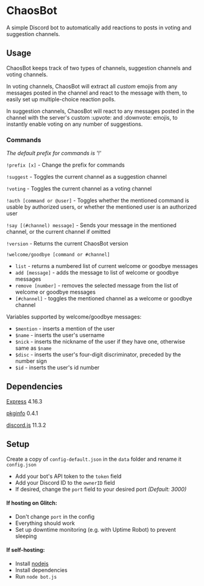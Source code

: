 # ChaosBot

A simple Discord bot to automatically add reactions to posts in voting and suggestion channels.

## Usage

ChaosBot keeps track of two types of channels, suggestion channels and voting channels.

In voting channels, ChaosBot will extract all *custom* emojis from any messages posted in the channel and react to the message with them, to easily set up multiple-choice reaction polls.


In suggestion channels, ChaosBot will react to any messages posted in the channel with the server's custom :upvote: and :downvote: emojis, to instantly enable voting on any number of suggestions.


### Commands
*The default prefix for commands is '!'*

`!prefix [x]` - Change the prefix for commands

`!suggest` - Toggles the current channel as a suggestion channel

`!voting` - Toggles the current channel as a voting channel

`!auth [command or @user]` - Toggles whether the mentioned command is usable by authorized users, or whether the mentioned user is an authorized user

`!say [(#channel) message]` - Sends your message in the mentioned channel, or the current channel if omitted

`!version` - Returns the current ChaosBot version

`!welcome/goodbye [command or #channel]`
  * `list` - returns a numbered list of current welcome or goodbye messages
  * `add [message]` - adds the message to list of welcome or goodbye messages
  * `remove [number]` - removes the selected message from the list of welcome or goodbye messages
  * `[#channel]` - toggles the mentioned channel as a welcome or goodbye channel

 Variables supported by welcome/goodbye messages:
 * `$mention` - inserts a mention of the user
 * `$name` - inserts the user's username
 * `$nick` - inserts the nickname of the user if they have one, otherwise same as `$name`
 * `$disc` - inserts the user's four-digit discriminator, preceded by the number sign
 * `$id` - inserts the user's id number

## Dependencies

[Express](https://expressjs.com/) 4.16.3

[pkginfo](https://www.npmjs.com/package/pkginfo) 0.4.1

[discord.js](https://discord.js.org/) 11.3.2


## Setup


Create a copy of `config-default.json` in the `data` folder and rename it `config.json`
- Add your bot's API token to the `token` field
- Add your Discord ID to the `ownerID` field
- If desired, change the `port` field to your desired port *(Default: 3000)*


#### If hosting on Glitch:
- Don't change `port` in the config
- Everything should work
- Set up downtime monitoring (e.g. with Uptime Robot) to prevent sleeping


#### If self-hosting:
- Install [nodejs](https://nodejs.org)
- Install dependencies
- Run `node bot.js`

